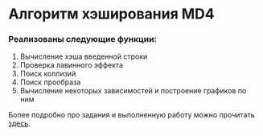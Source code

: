 # Алгоритм хэширования MD4
### Реализованы следующие функции:
1. Вычисление хэша введенной строки
2. Проверка лавинного эффекта 
3. Поиск коллизий
4. Поиск прообраза
5. Вычисление некоторых зависимостей и построение графиков по ним

Более подробно про задания и выполненную работу можно прочитать [здесь](https://disk.yandex.ru/d/jNeNFw3PhDFIIw).
